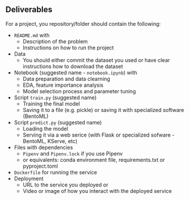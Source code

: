 ## Deliverables

For a project, you repository/folder should contain the following:

* `README.md` with
    * Description of the problem
    * Instructions on how to run the project
* Data
    * You should either commit the dataset you used or have clear instructions how to download the dataset
* Notebook (suggested name - `notebook.ipynb`) with
    * Data preparation and data clearning
    * EDA, feature importance analysis
    * Model selection process and parameter tuning
* Script `train.py` (suggested name)
    * Training the final model
    * Saving it to a file (e.g. pickle) or saving it with specialized software (BentoML)
* Script `predict.py` (suggested name)
    * Loading the model
    * Serving it via a web serice (with Flask or specialized sofware - BentoML, KServe, etc)
* Files with dependencies
    * `Pipenv` and `Pipenv.lock` if you use Pipenv
    * or equivalents: conda environment file, requirements.txt or pyproject.toml
* `Dockerfile` for running the service
* Deployment
    * URL to the service you deployed or
    * Video or image of how you interact with the deployed service